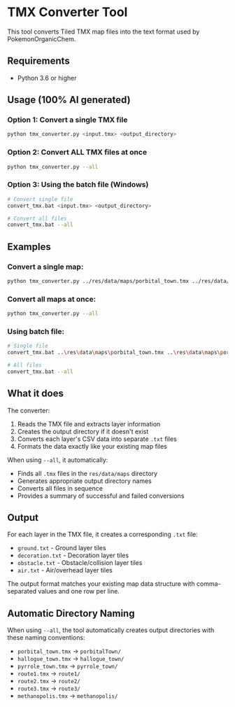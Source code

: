 # TMX Converter Tool

This tool converts Tiled TMX map files into the text format used by PokemonOrganicChem.

## Requirements

- Python 3.6 or higher

## Usage (100% AI generated)

### Option 1: Convert a single TMX file
```bash
python tmx_converter.py <input.tmx> <output_directory>
```

### Option 2: Convert ALL TMX files at once
```bash
python tmx_converter.py --all
```

### Option 3: Using the batch file (Windows)
```bash
# Convert single file
convert_tmx.bat <input.tmx> <output_directory>

# Convert all files
convert_tmx.bat --all
```

## Examples

### Convert a single map:
```bash
python tmx_converter.py ../res/data/maps/porbital_town.tmx ../res/data/maps/porbitalTown
```

### Convert all maps at once:
```bash
python tmx_converter.py --all
```

### Using batch file:
```bash
# Single file
convert_tmx.bat ..\res\data\maps\porbital_town.tmx ..\res\data\maps\porbitalTown

# All files
convert_tmx.bat --all
```

## What it does

The converter:
1. Reads the TMX file and extracts layer information
2. Creates the output directory if it doesn't exist
3. Converts each layer's CSV data into separate `.txt` files
4. Formats the data exactly like your existing map files

When using `--all`, it automatically:
- Finds all `.tmx` files in the `res/data/maps` directory
- Generates appropriate output directory names
- Converts all files in sequence
- Provides a summary of successful and failed conversions

## Output

For each layer in the TMX file, it creates a corresponding `.txt` file:
- `ground.txt` - Ground layer tiles
- `decoration.txt` - Decoration layer tiles  
- `obstacle.txt` - Obstacle/collision layer tiles
- `air.txt` - Air/overhead layer tiles

The output format matches your existing map data structure with comma-separated values and one row per line.

## Automatic Directory Naming

When using `--all`, the tool automatically creates output directories with these naming conventions:
- `porbital_town.tmx` → `porbitalTown/`
- `hallogue_town.tmx` → `hallogue_town/`
- `pyrrole_town.tmx` → `pyrrole_town/`
- `route1.tmx` → `route1/`
- `route2.tmx` → `route2/`
- `route3.tmx` → `route3/`
- `methanopolis.tmx` → `methanopolis/` 